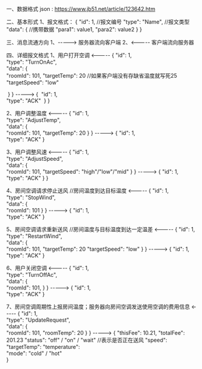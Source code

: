 一、数据格式
    json : https://www.jb51.net/article/123642.htm

二、基本形式
1、报文格式：
{
    "id": 1,                  //报文编号
    "type": "Name",           //报文类型
    "data": {                 //携带数据
        "para1": value1,
        "para2": value2
    }
}

三、消息流通方向
1、-----> 服务器流向客户端
2、<----- 客户端流向服务器

四、详细报文格式
1、用户打开空调
<-----
{
    "id": 1,                  
    "type": "TurnOnAc",    
    "data": {                
        "roomId": 101,
        "targetTemp": 20	//如果客户端没有存缺省温度就写死25
		"targetSpeed": "low"

​    }
}
----->
{
​    "id": 1,                  
​    "type": "ACK"
​    }
}

2、用户调整温度
<-----
{
    "id": 1,                               
    "type": "AdjustTemp",    
    "data": {                
        "roomId": 101,
        "targetTemp": 20
    }
}
----->
{
    "id": 1,                  
    "type": "ACK"
}

3、用户调整风速
<-----
{
    "id": 1,                  
    "type": "AdjustSpeed",    
    "data": {                
        "roomId": 101,
        "targetSpeed": "high"/"low"/"mid"
    }
}
----->
{
    "id": 1,                  
    "type": "ACK"
    }
}

4、房间空调请求停止送风	//房间温度到达目标温度
<-----
{
    "id": 1,                  
    "type": "StopWind",    
    "data": {                
        "roomId": 101
    }
}
----->
{
    "id": 1,                  
    "type": "ACK"
}

5、房间空调请求重新送风	//房间温度与目标温度到达一定温差
<-----
{
    "id": 1,                  
    "type": "RestartWind",    
    "data": {                
        "roomId": 101,
        "targetTemp": 20
		"targetSpeed": "low"
    }
}
----->
{
    "id": 1,                  
    "type": "ACK"
}

6、用户关闭空调
<-----
{
    "id": 1,                  
    "type": "TurnOffAc",    
    "data": {                
        "roomId": 101,
    }
}
----->
{
    "id": 1,                  
    "type": "ACK"
}

7、房间空调周期性上报房间温度；服务器向房间空调发送使用空调的费用信息
<-----
{
    "id": 1,                  
    "type": "UpdateRequest",    
    "data": {                
        "roomId": 101,
        "roomTemp": 20
    }
}
----->
{
        "thisFee": 10.21,
        "totalFee": 201.23
		"status": "off" / "on" / "wait"	//表示是否正在送风
		"speed": 				
		"targetTemp": 
		"temperature":	
		"mode": "cold" / "hot"	
}
